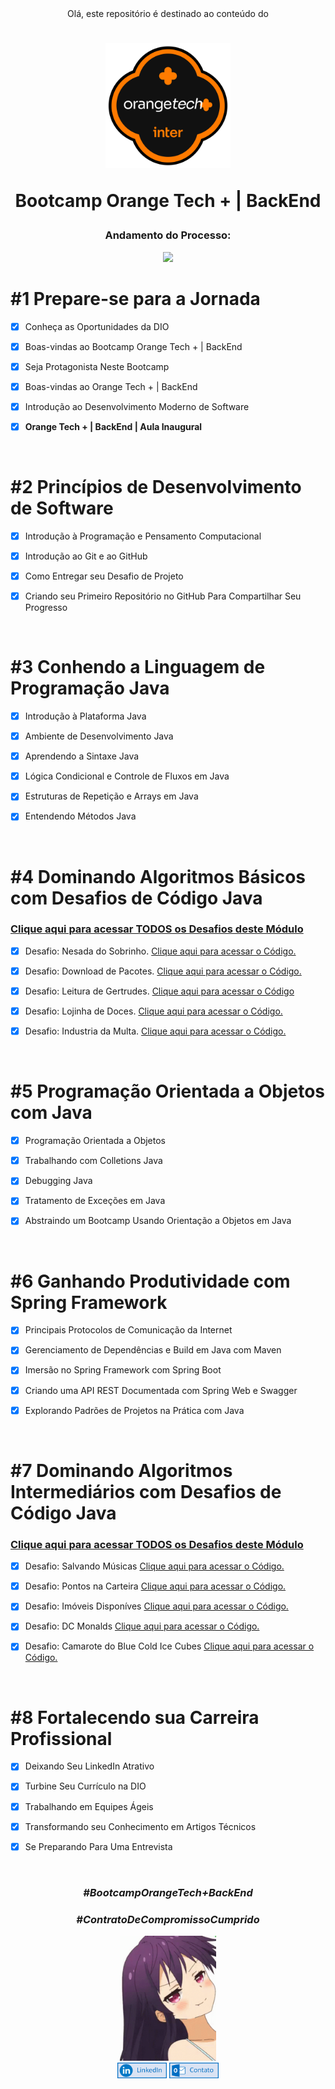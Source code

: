 <div align="center">
Olá, este repositório é destinado ao conteúdo do 



<h1><img height="200vh" src="Images/inter.png">

Bootcamp Orange Tech + | BackEnd</h1>

<h3> Andamento do Processo:</h3>

<img height="300vh" src="Images/developer.gif">

</div>

# #1 Prepare-se para a Jornada

  - [x] Conheça as Oportunidades da DIO

  - [x] Boas-vindas ao Bootcamp Orange Tech + | BackEnd

  - [x] Seja Protagonista Neste Bootcamp

  - [x] Boas-vindas ao Orange Tech + | BackEnd
 
  - [x] Introdução ao Desenvolvimento Moderno de Software

  - [x] **Orange Tech + | BackEnd | Aula Inaugural**

  <br/>

# #2 Princípios de Desenvolvimento de Software

  - [x] Introdução à Programação e Pensamento Computacional

  - [x] Introdução ao Git e ao GitHub

  - [x] Como Entregar seu Desafio de Projeto

  - [x] Criando seu Primeiro Repositório no GitHub Para Compartilhar Seu Progresso

  <br/>

# #3 Conhendo a Linguagem de Programação Java

  - [x] Introdução à Plataforma Java

  - [x] Ambiente de Desenvolvimento Java

  - [x]  Aprendendo a Sintaxe Java

  - [x] Lógica Condicional e Controle de Fluxos em Java
  
  - [x] Estruturas de Repetição e Arrays em Java
  
  - [x] Entendendo Métodos Java

 <br/>

 # #4 Dominando Algoritmos Básicos com Desafios de Código Java

### [Clique aqui para acessar TODOS os Desafios deste Módulo]()

  - [x] Desafio: Nesada do Sobrinho. [Clique aqui para acessar o Código.](https://github.com/erivamjr/Orange-Tech---Backend/tree/main/modulo-4-basico/DesafioMesadaDoSobrinho)

  - [x] Desafio: Download de Pacotes. [Clique aqui para acessar o Código.](https://github.com/erivamjr/Orange-Tech---Backend/tree/main/modulo-4-basico/DesafioDownloadDePacotes)

  - [x]  Desafio: Leitura de Gertrudes. [Clique aqui para acessar o Código](https://github.com/erivamjr/Orange-Tech---Backend/tree/main/modulo-4-basico/DesafioLeituraDaGertrudes)

  - [x] Desafio: Lojinha de Doces. [Clique aqui para acessar o Código.](https://github.com/erivamjr/Orange-Tech---Backend/tree/main/modulo-4-basico/DesafioLoginhaDeDoces)
  
  - [x] Desafio: Industria da Multa. [Clique aqui para acessar o Código.](https://github.com/erivamjr/Orange-Tech---Backend/tree/main/modulo-4-basico/DesafioIndustriaDaMulta)

 <br/>

 # #5 Programação Orientada a Objetos com Java

  - [x] Programação Orientada a Objetos

  - [x] Trabalhando com Colletions Java

  - [x]  Debugging Java

  - [x] Tratamento de Exceções em Java
  
  - [x] Abstraindo um Bootcamp Usando Orientação a Objetos em Java

 <br/>

  # #6 Ganhando Produtividade com Spring Framework

  - [x] Principais Protocolos de Comunicação da Internet

  - [x] Gerenciamento de Dependências e Build em Java com Maven

  - [x]  Imersão no Spring Framework com Spring Boot

  - [x] Criando uma API REST Documentada com Spring Web e Swagger
  
  - [x] Explorando Padrões de Projetos na Prática com Java

 <br/>

   # #7 Dominando Algoritmos Intermediários com Desafios de Código Java

### [Clique aqui para acessar TODOS os Desafios deste Módulo]()

  - [x] Desafio: Salvando Músicas [Clique aqui para acessar o Código.]()

  - [x] Desafio: Pontos na Carteira [Clique aqui para acessar o Código.]()

  - [x] Desafio: Imóveis Disponíves [Clique aqui para acessar o Código.]()

  - [x] Desafio: DC Monalds [Clique aqui para acessar o Código.]()
  
  - [x] Desafio: Camarote do Blue Cold Ice Cubes [Clique aqui para acessar o Código.]()

 <br/>

   # #8 Fortalecendo sua Carreira Profissional

  - [x] Deixando Seu LinkedIn Atrativo

  - [x] Turbine Seu Currículo na DIO

  - [x] Trabalhando em Equipes Ágeis

  - [x] Transformando seu Conhecimento em Artigos Técnicos
  
  - [x] Se Preparando Para Uma Entrevista

 <br/>

<div align="center">

### _#BootcampOrangeTech+BackEnd_

### _#ContratoDeCompromissoCumprido_

  <img height="200vh" src="Images/anime-sombra.gif?raw=true"><br><a href="https://www.linkedin.com/in/erivamjr/" target="_blank"><img height="25vh" src="Images/linkedin.png?raw=true" target="_blank"></a>
  <a href = "mailto:erivam_jr@hotmail.com"><img height="25vh" src="Images/contato.png?raw=true" target="_blank"></a><br>

</div>
